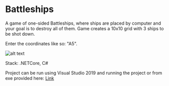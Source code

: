 # Battleships

A game of one-sided Battleships, where ships are placed by computer and your goal is to destroy all of them.
Game creates a 10x10 grid with 3 ships to be shot down.

Enter the coordinates like so: "A5".

![alt text](https://imgur.com/B5ynbPh)

Stack: .NETCore, C#

Project can be run using Visual Studio 2019 and running the project or from exe provided here: 
[Link](https://drive.google.com/file/d/1fYxt2RPLTiQCF5ySvu-fQBlMbCzC9NNZ/view?usp=sharing)
